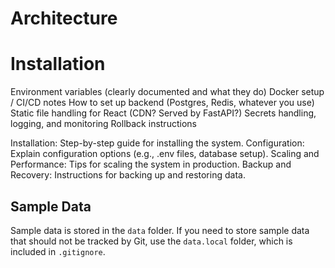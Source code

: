 # Architecture

# Installation

Environment variables (clearly documented and what they do)
Docker setup / CI/CD notes
How to set up backend (Postgres, Redis, whatever you use)
Static file handling for React (CDN? Served by FastAPI?)
Secrets handling, logging, and monitoring
Rollback instructions



Installation: Step-by-step guide for installing the system.
Configuration: Explain configuration options (e.g., .env files, database setup).
Scaling and Performance: Tips for scaling the system in production.
Backup and Recovery: Instructions for backing up and restoring data.

## Sample Data

Sample data is stored in the `data` folder. If you need to store sample data that should not be tracked by Git, use the `data.local` folder, which is included in `.gitignore`.
